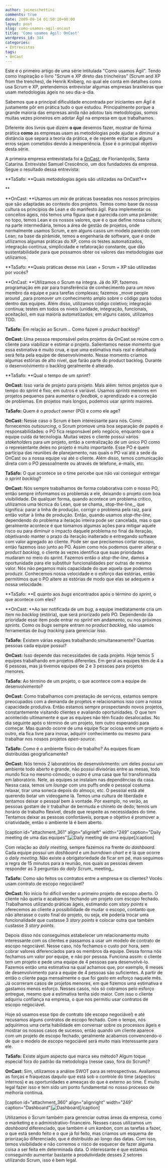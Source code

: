 ```yaml
---
author: jaimeschettini
comments: true
date: 2009-09-14 01:50:10+00:00
layout: post
slug: como-usamos-agil-oncast
title: 'Como usamos Ágil: OnCast'
wordpress_id: 344
categories:
- Entrevistas
tags:
- OnCast
---
```


Este é o primeiro artigo de uma série intitulada "Como usamos Ágil". Tendo como inspiração o livro "Scrum e XP direto das trincheiras" (Scrum and XP from the trenches), de Henrik Kniberg, no qual ele conta em detalhes como usa Scrum e XP, pretendemos entrevistar algumas empresas brasileiras que usam metodologias ágeis no seu dia-a-dia.

Sabemos que a principal dificuldade encontrada por iniciantes em Ágil é justamente pôr em prática tudo o que estudou. Principalmente porque a grande maioria das empresas ainda não adotou tais metodologias, somos muitas vezes pioneiros em adotar Ágil na empresa em que trabalhamos.

Diferente dos livros que dizem **o que** devemos fazer, mostrar de forma prática **como** as empresas usam as metodologias pode ajudar a diminuir a distância que separa a teoria da prática, e de repente evitar que alguns erros sejam cometidos devido à inexperiência. Esse é o principal objetivo desta série.

A primeira empresa entrevistada foi a [OnCast](http://www.oncast.com.br/), de Florianópolis, Santa Catarina. Entrevistei Samuel Crescêncio, um dos fundadores da empresa. Segue o resultado dessa entrevista:

<!-- more -->**TaSafo: **Quais metodologias ágeis são utilizadas na OnCast?**
**

**OnCast: **Usamos um _mix_ de práticas baseadas nos nossos princípios que são adaptadas ao contexto dos projetos. Temos como base da nossa cultura os princípios de Lean e do manifesto ágil. Para implementar os conceitos ágeis, nós temos uma figura que é parecida com uma pirâmide: no topo, temos Lean e os nossos valores, que é o que define nossa cultura; na parte intermediária, temos a área de gestão de projetos, onde normalmente usamos Scrum, e em alguns casos um modelo parecido com Lean; na base da pirâmide, temos a engenharia de software, que é onde utilizamos algumas práticas do XP, como os testes automatizados, integração contínua, simplicidade e refatoração constante, que dão sustentabilidade para que possamos obter os valores das metodologias que utilizamos.

**TaSafo: **Quais práticas desse mix Lean + Scrum + XP são utilizadas por vocês?

**OnCast: **Utilizamos o Scrum na íntegra. Já do XP, fazemos programação em par para transferência de conhecimento para um novo membro da equipe e para tarefas complexas; fazemos _move people around _para promover um conhecimento amplo sobre o código para todos dentro das equipes. Além disso, utilizamos código coletivo; integração contínua; testes em todos os níveis (unidade, integração, funcionais, aceitação), em sua maioria automatizados; em alguns casos, utilizamos TDD.

**TaSafo:** Em relação ao Scrum...
Como fazem o _product backlog_?

**OnCast:** Uma pessoa responsável pelos projetos da OnCast se reúne com o cliente para viabilizar e estimar o projeto. Salientamos nesse momento que essa estimativa é muito crua, e que uma estimativa mais real e detalhada será feita pela equipe de desenvolvimento. Nesse momento criamos algumas estórias de alto nível, que farão parte do product backlog. Durante o desenvolvimento o backlog geralmente é alterado.

**TaSafo: **Qual o tempo de um _sprint_?

**OnCast:** Isso varia de projeto para projeto. Mais além: temos projetos que o tempo do _sprint_ é fixo; em outros é variável. Usamos _sprints_ menores em projetos pequenos para aumentar o _feedbak_, o aprendizado e a correção de problemas. Em projetos mais longos, podemos usar _sprints_ maiores.

**TaSafo:** Quem é o _product owner_ (PO) e como ele age?

**OnCast:** Nesse caso o Scrum é bem interessante para nós. Como fornecemos _outsourcing_, o Scrum promove uma boa separação de papéis e responsabilidades: o PO fica responsável pelo negócio, enquanto que a equipe cuida da tecnologia. Muitas vezes o cliente possui vários _stakeholders_ para um projeto, então a centralização de um único PO como o representante deles no projeto é muito importante. Esse PO é quem participa das reuniões de planejamento, nas quais o PO vai até a sede da OnCast ou a nossa equipe vai até o cliente. Além disso, temos comunicação direta com o PO pessoalmente ou através de telefone, e-mails, etc.

**TaSafo:** O que acontece se o time percebe que não vai conseguir entregar o _sprint backlog_?

**OnCast:** Nós sempre trabalhamos de forma colaborativa com o nosso PO, então sempre informamos os problemas a ele, deixando o projeto com boa visibilidade. De qualquer forma, quando acontece um problema crítico, utilizamos uma técnica do Lean, que se chama_ stop-the-line_, que significa: parar a linha de produção, corrigir o problema pela raiz, para então voltar à linha de produção. Então, quando usamos _stop-the-line_, dependendo do problema a iteração inteira pode ser cancelada, mas o que geralmente acontece é que tomamos algumas ações para mitigar aquele risco ou para diminuir o impacto daquele problema no final da iteração, objetivando manter o prazo da iteração inalterado e entregando software com valor agregado ao cliente. Pode ser que precisemos cortar escopo, então fazemos isso junto ao PO. Assim como nós podemos querer alterar o _product backlog_, o cliente às vezes identifica que suas prioridades mudaram no meio do _sprint_. Fazemos então o _stop-the-line_, damos a oportunidade para ele substituir funcionalidades por outras de mesmo valor. Nós não pegamos mais capacidade do que aquela que podemos produzir. Conhecemos nossa velocidade e o esforço das estórias, então permitimos que o PO altere as estórias de modo que elas se adequem a nossa velocidade.

**TaSafo: **E quanto aos _bugs_ encontrados após o término do _sprint_, o que acontece com eles?

**OnCast: **Ao ser notificada de um _bug_, a equipe imediatamente cria um item no _backlog_ (estória), que será priorizado pelo PO. Dependendo da prioridade esse item pode entrar no _sprint_ em andamento, ou nos próximos _sprints_. Como os _bugs_ sempre entram no _product backlog_, não usamos ferramentas de _bug tracking_ para gerenciar isso.

**TaSafo:** Existem várias equipes trabalhando simultaneamente? Quantas pessoas cada equipe possui?

**OnCast:** Isso depende das necessidades de cada projeto. Hoje temos 5 equipes trabalhando em projetos diferentes. Em geral as equipes têm de 4 a 6 pessoas, mas já tivemos equipes de 2 e 3 pessoas para projetos menores.

**TaSafo:** Ao término de um projeto, o que acontece com a equipe de desenvolvimento?

**OnCast:** Como trabalhamos com prestação de serviços, estamos sempre preocupados com a demanda de projetos e relacionamos isso com a nossa capacidade produtiva. Então estamos sempre prospectando novos projetos, constantemente visitando clientes e avaliando oportunidades. O que tem acontecido ultimamente é que as equipes não têm ficado desalocadas. No dia seguinte após o término de um projeto, tem outro esperando para começar.
Mas quando ocorre de uma equipe ficar ociosa entre um projeto e outro, ela fica livre para inovar, adquirir conhecimento ou mesmo para trabalhar nos nossos projetos _open-source_.

**TaSafo:** Como é o ambiente físico de trabalho? As equipes ficam distribuídas geograficamente?

**OnCast:** Nós temos 2 laboratórios de desenvolvimento: um deles possui um ambiente todo aberto e grande, não possui divisórias entre as mesas, todo mundo fica no mesmo cômodo; o outro é uma casa que foi transformada em laboratório. Nele, as equipes se instalam nas dependências da casa. Nessa casa, temos um _lounge_ com uns puffs onde o pessoal costuma relaxar, tirar uma soneca depois do almoço, etc. O pessoal está até querendo botar um videogame lá. Temos uma cultura de liberdade e tentamos deixar o pessoal bem à vontade. Por exemplo, no verão, as pessoas gostam de ir trabalhar de bermuda e chinelo de dedo; temos um horário de trabalho flexível, desde que respeite as necessidades do time. Tentamos deixar as pessoas confortáveis, porque o objetivo é promover a criatividade, então o ambiente lá é bem aberto.

[caption id="attachment_361" align="alignleft" width="249" caption="Daily meeting de uma das equipes"]![Daily meeting de uma equipe](http://tasafo.files.wordpress.com/2009/09/daily-meeting-oncast.jpg?w=300)[/caption]

Com relação ao _daily meeting_, sempre fazemos na frente do _dashboard_. Cada equipe possui um _dashboard_ e um _burndown chart_ e é lá que ocorre o _daily meeting_. Não existe a obrigatoriedade de ficar em pé, mas seguimos a regra de 15 minutos para a reunião, nos quais as pessoas devem responder as 3 perguntas do _daily Scrum__ meeting_.

**TaSafo:** Como são feitos os contratos entre a empresa e os clientes? Vocês usam contrato de escopo negociável?

**OnCast:** No início foi difícil vender o primeiro projeto de escopo aberto. O cliente não queria e acabamos fechando um projeto com escopo fechado. Trabalhamos utilizando práticas ágeis, estimando com _story points_ e oferecemos ao cliente a possibilidade de mudar o escopo, contanto que não alterasse o custo final do projeto, ou seja, ele poderia trocar uma funcionalidade que custasse 3 _story points_ e colocar outra que também custasse 3 _story points_.

Depois disso nós conseguimos estabelecer um relacionamento muito interessante com os clientes e passamos a usar um modelo de contrato de escopo negociável. Nesse caso, nós fechamos o custo por hora, sem cobrar valores diferenciados para os membros da equipe. Dessa forma nós fechamos um valor por equipe, e não por pessoa. Funciona assim: o cliente tem um projeto e pede uma equipe de 4 pessoas para desenvolvê-lo. Fazemos então uma estimativa na qual achamos que, por exemplo, 6 meses de desenvolvimento para a equipe de 4 pessoas são suficientes. A partir de então o cliente paga mensalmente o que foi gasto em esforço naquele mês. Já ocorreram casos de projetos menores, em que fizemos uma estimativa e gastamos menos esforço. Nesses casos, nós só cobramos pelo esforço entregue, mesmo que a estimativa tenha sido maior. Com isso o cliente adquiriu confiança na empresa, o que nos permitiu usar contratos de escopo negociável.

Hoje só usamos esse tipo de contrato (de escopo negociável) e até recusamos alguns contratos de escopo fechado. Com o tempo, nós adquirimos uma certa habilidade em conversar sobre os processos ágeis e mostrar os nossos casos de sucesso, então quando um cliente aparece com um projeto de escopo fechado, geralmente acabamos convencendo-o de que o modelo de escopo negociável será muito mais interessante para ele.

**TaSafo:** Existe algum aspecto que marca seu método? Algum toque especial fora do padrão da metodologia (nesse caso, fora do Scrum)?

**OnCast:** Sim, utilizamos a análise SWOT para as retrospectivas. Avaliamos as forças e fraquezas daquilo que está sob o controle do time (aspectos internos) e as oportunidades e ameaças do que é externo ao time. É muito legal fazer isso e tem sido um ponto fundamental no nosso processo de melhoria contínua.

[caption id="attachment_360" align="alignright" width="249" caption="Dashboard"]![Dashboard](http://tasafo.files.wordpress.com/2009/09/dashboard.jpg?w=300)[/caption]

Utilizamos o Scrum também para gerenciar outras áreas da empresa, como o marketing e o administrativo-financeiro. Nesses casos utilizamos um _dashboard_ diferenciado, que também é um _kanban_, com as tarefas a fazer, o que está sendo feito e o que já foi feito, mas criamos um esquema de priorização diferenciado, que é distribuído ao longo das datas. Com isso, temos visibilidade e não corremos o risco de esquecer de fazer alguma coisa a ser feita em determinada data. O interessante é que estamos conseguindo aumentar bastante a produtividade desses 2 setores utilizando Scrum, isso é bem legal.
